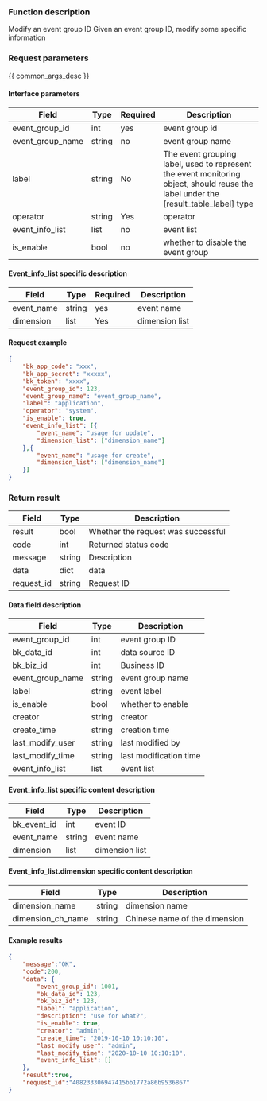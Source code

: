 

### Function description

Modify an event group ID
Given an event group ID, modify some specific information

### Request parameters

{{ common_args_desc }}

#### Interface parameters

| Field | Type | Required | Description |
| -------------- | ------ | ---- | ----------- |
| event_group_id | int | yes | event group id |
| event_group_name | string | no | event group name |
| label | string | No | The event grouping label, used to represent the event monitoring object, should reuse the label under the [result_table_label] type |
| operator | string | Yes | operator |
| event_info_list | list | no | event list |
| is_enable | bool | no | whether to disable the event group |

#### Event_info_list specific description

| Field | Type | Required | Description |
| ---------- | ------ | ---- | -------- |
| event_name | string | yes | event name |
| dimension | list | Yes | dimension list |

#### Request example

```json
{
    "bk_app_code": "xxx",
    "bk_app_secret": "xxxxx",
    "bk_token": "xxxx",
    "event_group_id": 123,
    "event_group_name": "event_group_name",
    "label": "application",
    "operator": "system",
    "is_enable": true,
    "event_info_list": [{
        "event_name": "usage for update",
        "dimension_list": ["dimension_name"]
    },{
        "event_name": "usage for create",
        "dimension_list": ["dimension_name"]
    }]
}
```

### Return result

| Field | Type | Description |
| ---------- | ------ | ------------ |
| result | bool | Whether the request was successful |
| code | int | Returned status code |
| message | string | Description |
| data | dict | data |
| request_id | string | Request ID |

#### Data field description

| Field | Type | Description |
| ----------------- | ------ | ------------ |
| event_group_id | int | event group ID |
| bk_data_id | int | data source ID |
| bk_biz_id | int | Business ID |
| event_group_name | string | event group name |
| label | string | event label |
| is_enable | bool | whether to enable |
| creator | string | creator |
| create_time | string | creation time |
| last_modify_user | string | last modified by |
| last_modify_time | string | last modification time |
| event_info_list | list | event list |

#### Event_info_list specific content description

| Field | Type | Description |
| ------------ | ------ | -------- |
| bk_event_id | int | event ID |
| event_name | string | event name |
| dimension | list | dimension list |

#### Event_info_list.dimension specific content description

| Field | Type | Description |
| ----------------- | ------ | ---------- |
| dimension_name | string | dimension name |
| dimension_ch_name | string | Chinese name of the dimension |


#### Example results

```json
{
    "message":"OK",
    "code":200,
    "data": {
        "event_group_id": 1001,
        "bk_data_id": 123,
        "bk_biz_id": 123,
        "label": "application",
        "description": "use for what?",
        "is_enable": true,
        "creator": "admin",
        "create_time": "2019-10-10 10:10:10",
        "last_modify_user": "admin",
        "last_modify_time": "2020-10-10 10:10:10",
        "event_info_list": []
    },
    "result":true,
    "request_id":"408233306947415bb1772a86b9536867"
}
```
